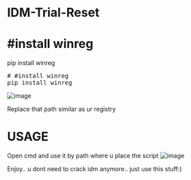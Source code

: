 # IDM-Trial-Reset<br/>

# #install winreg
pip install winreg

<pre>
# #install winreg
pip install winreg
</pre>


![image](https://github.com/Rzkdriech/IDM-Trial-Reset/assets/87889949/d65caf98-8703-4df8-9158-7d71d429c89c)

Replace that path similar as ur registry

# USAGE
Open cmd and use it by path where u place the script
![image](https://github.com/Rzkdriech/IDM-Trial-Reset/assets/87889949/1a4d2107-f5a9-4d9a-9289-1b6030e524c9)

Enjoy.. u dont need to crack idm anymore.. just use this stuff:)

